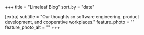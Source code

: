 +++
title = "Limeleaf Blog"
sort_by = "date"

[extra]
subtitle = "Our thoughts on software engineering, product development, and cooperative workplaces."
feature_photo = ""
feature_photo_alt = ""
+++
